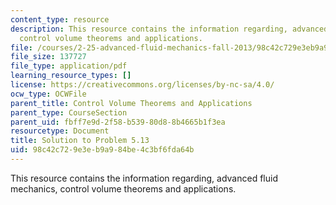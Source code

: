```yaml
---
content_type: resource
description: This resource contains the information regarding, advanced fluid mechanics,
  control volume theorems and applications.
file: /courses/2-25-advanced-fluid-mechanics-fall-2013/98c42c729e3eb9a984be4c3bf6fda64b_MIT2_25F13_Shapi5.13_Solut.pdf
file_size: 137727
file_type: application/pdf
learning_resource_types: []
license: https://creativecommons.org/licenses/by-nc-sa/4.0/
ocw_type: OCWFile
parent_title: Control Volume Theorems and Applications
parent_type: CourseSection
parent_uid: fbff7e9d-2f58-b539-80d8-8b4665b1f3ea
resourcetype: Document
title: Solution to Problem 5.13
uid: 98c42c72-9e3e-b9a9-84be-4c3bf6fda64b
---
```

This resource contains the information regarding, advanced fluid mechanics, control volume theorems and applications.